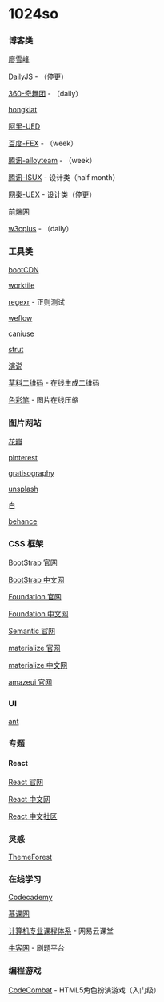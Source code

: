 # 1024so

### 博客类

[廖雪峰](http://www.liaoxuefeng.com/)

[DailyJS](http://dailyjs.com/) - （停更）

[360-奇舞团](http://www.75team.com/) - （daily）

[hongkiat](http://www.hongkiat.com/blog/)

[阿里-UED](http://www.aliued.com/)

[百度-FEX](http://fex.baidu.com/) - （week）

[腾讯-alloyteam](http://www.alloyteam.com/) - （week）

[腾讯-ISUX](http://isux.tencent.com/) - 设计类（half month）

[网秦-UEX](http://uec.nq.com/) - 设计类（停更）

[前端网](http://www.w3cfuns.com/)

[w3cplus](http://www.w3cplus.com/) - （daily）


### 工具类

[bootCDN](http://www.bootcdn.cn/)

[worktile](https://worktile.com/)

[regexr](http://regexr.com/) - 正则测试

[weflow](http://weflow.io/)

[caniuse](http://caniuse.com/)

[strut](http://strut.io/)

[演说](http://yanshuo.io/)

[草料二维码](http://cli.im/) - 在线生成二维码

[色彩笔](http://cli.im/) - 图片在线压缩


### 图片网站

[花瓣](http://huaban.com/)

[pinterest](https://www.pinterest.com/)

[gratisography](http://www.gratisography.com/)

[unsplash](https://unsplash.com/)

[白](http://bai.com/)

[behance](https://www.behance.net/)

### CSS 框架

[BootStrap 官网](https://getbootstrap.com/)

[BootStrap 中文网](http://www.bootcss.com/)

[Foundation 官网](http://foundation.zurb.com/)

[Foundation 中文网](http://www.foundcss.com/)

[Semantic 官网](http://semantic-ui.com/)

[materialize 官网](http://materializecss.com/)

[materialize 中文网](http://www.materialscss.com/)

[amazeui 官网](http://amazeui.org/)


### UI

[ant](http://ant.design/)

### 专题


#### React

[React 官网](https://facebook.github.io/react/)

[React 中文网](http://reactjs.cn/react/index.html)

[React 中文社区](http://react-china.org/)

### 灵感

[ThemeForest](http://themeforest.net/)

### 在线学习

[Codecademy](https://www.codecademy.com/)

[慕课网](http://www.imooc.com/)

[计算机专业课程体系](http://study.163.com/curricula/cs.htm) - 网易云课堂

[牛客网](http://www.nowcoder.com/) - 刷题平台

### 编程游戏

[CodeCombat](http://cn.codecombat.com/) - HTML5角色扮演游戏（入门级）
